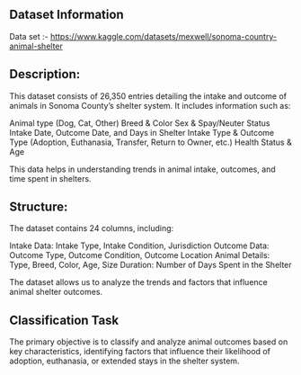 ## Dataset Information

Data set :- https://www.kaggle.com/datasets/mexwell/sonoma-country-animal-shelter

## Description:

This dataset consists of 26,350 entries detailing the intake and outcome of animals in Sonoma County’s shelter system. It includes information such as:

Animal type (Dog, Cat, Other)
Breed & Color
Sex & Spay/Neuter Status
Intake Date, Outcome Date, and Days in Shelter
Intake Type & Outcome Type (Adoption, Euthanasia, Transfer, Return to Owner, etc.)
Health Status & Age

This data helps in understanding trends in animal intake, outcomes, and time spent in shelters.

## Structure:

The dataset contains 24 columns, including:

Intake Data: Intake Type, Intake Condition, Jurisdiction
Outcome Data: Outcome Type, Outcome Condition, Outcome Location
Animal Details: Type, Breed, Color, Age, Size
Duration: Number of Days Spent in the Shelter

The dataset allows us to analyze the trends and factors that influence animal shelter outcomes.

## Classification Task

The primary objective is to classify and analyze animal outcomes based on key characteristics, identifying factors that influence their likelihood of adoption, euthanasia, or extended stays in the shelter system.

